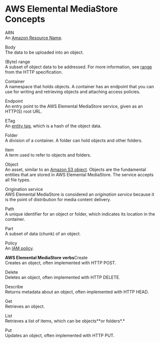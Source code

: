 # AWS Elemental MediaStore Concepts<a name="what-is-concepts"></a>

ARN  
An [Amazon Resource Name](http://docs.aws.amazon.com/general/latest/gr/aws-arns-and-namespaces.html)\.

Body  
The data to be uploaded into an object\.

\(Byte\) range  
A subset of object data to be addressed\. For more information, see [range](https://www.w3.org/Protocols/rfc2616/rfc2616-sec14.html#sec14.35) from the HTTP specification\.

Container  
A namespace that holds objects\. A container has an endpoint that you can use for writing and retrieving objects and attaching access policies\.

Endpoint  
An entry point to the AWS Elemental MediaStore service, given as an HTTP\(S\) root URL\.

ETag  
An [entity tag](https://www.w3.org/Protocols/rfc2616/rfc2616-sec14.html#sec14.19), which is a hash of the object data\.

Folder  
A division of a container\. A folder can hold objects and other folders\.

Item  
A term used to refer to objects and folders\.

Object  
An asset, similar to an [Amazon S3 object](http://docs.aws.amazon.com/s3/)\. Objects are the fundamental entities that are stored in AWS Elemental MediaStore\. The service accepts all file types\.

Origination service  
AWS Elemental MediaStore is considered an *origination service* because it is the point of distribution for media content delivery\.

Path  
A unique identifier for an object or folder, which indicates its location in the container\.

Part  
A subset of data \(chunk\) of an object\.

Policy  
An [IAM policy](http://docs.aws.amazon.com/IAM/latest/UserGuide/access_policies.html)\.

**AWS Elemental MediaStore verbs**Create  
Creates an object, often implemented with HTTP POST\.

Delete  
Deletes an object, often implemented with HTTP DELETE\.

Describe  
Returns metadata about an object, often implemented with HTTP HEAD\.

Get  
Retrieves an object\.

List  
Retrieves a list of items, which can be objects**or folders*\.*

Put  
Updates an object, often implemented with HTTP PUT\.
